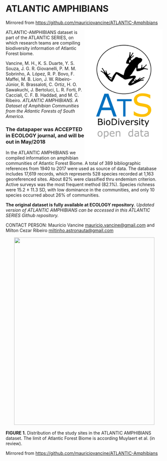 # ATLANTIC AMPHIBIANS

Mirrored from <https://github.com/mauriciovancine/ATLANTIC-Amphibians>

<img align="right" width="250" src="ats_v02_amphibians1.jpg">ATLANTIC-AMPHIBIANS dataset is part of the ATLANTIC SERIES, on which research teams are compiling biodiversity information of  Atlantic Forest biome. 

Vancine, M. H., K. S. Duarte, Y. S. Souza, J. G. R. Giovanelli, P. M. M. Sobrinho, A. López, R. P. Bovo, F. Maffei, M. B. Lion, J. W. Ribeiro-Júnior, R. Brassaloti, C. Ortiz, H. O. Sawakuchi, J. Bertoluci, L. R. Forti, P. Cacciali, C. F. B. Haddad, and M. C. Ribeiro. *ATLANTIC AMPHIBIANS. A Dataset of Amphibian Communities from the Atlantic Forests of South America.* 


### The datapaper was ACCEPTED in ECOLOGY journal, and will be out in May/2018

In the ATLANTIC AMPHIBIANS we compiled information on amphibian communities of Atlantic Forest Biome. A total of 389 bibliographic references from 1940 to 2017 were used as source of data. The database includes 17,619 records, which represents 528 species recorded at 1,163 georeferenced sites. About 82% were classified thru endemism criterion. Active surveys was the most frequent method (82.1%). Species richness were 15.2 ± 11.3 SD, with low dominance in the communities, and only 10 species occurred about 26% of communities.

**The original dataset is fully available at ECOLOGY repository**. 
*Updated version of ATLANTIC AMPHIBIANS can be accessed in this ATLANTIC SERIES Github repository.*

CONTACT PERSON: Maurício Vancine <mauricio.vancine@gmail.com> and Milton Cezar Ribeiro <miltinho.astronauta@gmail.com>

<p align="center"> 
<img src="https://github.com/mauriciovancine/ATLANTIC-Amphibians/blob/master/atlantic_amphibians_map.png" height="600" width="450">
</p>

**FIGURE 1.** Distribution of the study sites in the ATLANTIC AMPHIBIANS dataset. The limit of Atlantic Forest Biome is according Muylaert et al. (in review). 

Mirrored from <https://github.com/mauriciovancine/ATLANTIC-Amphibians>